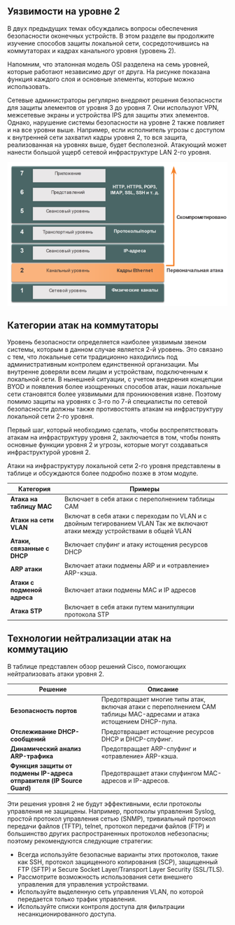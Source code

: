 <!-- 10.3.1 -->
## Уязвимости на уровне 2

В двух предыдущих темах обсуждались вопросы обеспечения безопасности оконечных устройств. В этом разделе вы продолжите изучение способов защиты локальной сети, сосредоточившись на коммутаторах и кадрах канального уровня (уровень 2).

Напомним, что эталонная модель OSI разделена на семь уровней, которые работают независимо друг от друга. На рисунке показана функция каждого слоя и основные элементы, которые можно использовать.

Сетевые администраторы регулярно внедряют решения безопасности для защиты элементов от уровня 3 до уровня 7. Они используют VPN, межсетевые экраны и устройства IPS для защиты этих элементов. Однако, нарушение системы безопасности на уровне 2 также повлияет и на все уровни выше. Например, если исполнитель угрозы с доступом к внутренней сети захватил кадры уровня 2, то вся защита, реализованная на уровнях выше, будет бесполезной. Атакующий может нанести большой ущерб сетевой инфраструктуре LAN 2-го уровня.

![](./assets/10.3.1.png)
<!-- /courses/srwe-dl/af9ece9c-34fe-11eb-b1b2-9b1b0c1f7e0d/afb6ea7c-34fe-11eb-b1b2-9b1b0c1f7e0d/assets/ca451a12-1c27-11ea-af09-3b2e6521927c.svg -->

<!-- 10.3.2 -->
## Категории атак на коммутаторы

Уровень безопасности определяется наиболее уязвимым звеном системы, которым в данном случае является 2-й уровень. Это связано с тем, что локальные сети традиционно находились под административным контролем единственной организации. Мы внутренне доверяли всем лицам и устройствам, подключенным к локальной сети. В нынешней ситуации, с учетом внедрения концепции BYOD и появления более изощренных способов атак, наши локальные сети становятся более уязвимыми для проникновения извне. Поэтому помимо защиты на уровнях с 3-го по 7-й специалисты по сетевой безопасности должны также противостоять атакам на инфраструктуру локальной сети 2-го уровня.

Первый шаг, который необходимо сделать, чтобы воспрепятствовать атакам на инфраструктуру уровня 2, заключается в том, чтобы понять основные функции уровня 2 и угрозы, которые могут создаваться инфраструктурой уровня 2.

Атаки на инфраструктуру локальной сети 2-го уровня представлены в таблице и обсуждаются более подробно позже в этом модуле.

| **Категория** | **Примеры** |
| --- | --- |
| **Атака на таблицу МАС** | Включает в себя атаки с переполнением таблицы CAM |
| **Атаки на сети VLAN** | Включат в себя атаки с переходам по VLAN и с двойным тегированием VLAN Так же включают атаки между устройствами в общей VLAN |
| **Атаки, связанные с DHCP** | Включает спуфинг и атаку истощения ресурсов DHCP |
| **ARP атаки** | Включает атаки подмены ARP и и «отравление» ARP-кэша. |
| **Атаки с подменой адреса** | Включает атаки подмены МАС и IP адресов |
| **Атака STP** | Включает в себя атаки путем манипуляции протокола STP |

<!-- 10.3.3 -->
## Технологии нейтрализации атак на коммутацию

В таблице представлен обзор решений Cisco, помогающих нейтрализовать атаки уровня 2.

| **Решение** | **Описание** |
| --- | --- |
| **Безопасность портов** | Предотвращает многие типы атак, включая атаки с переполнением САМ таблицы MAC-адресами и атака истощением DHCP-пула. |
| **Отслеживание DHCP-сообщений** | Предотвращает истощение ресурсов DHCP и DHCP-спуфинг. |
| **⁪Динамический анализ ARP-трафика** | Предотвращает ARP-спуфинг и «отравление» ARP-кэша. |
| **Функция защиты от подмены IP-адреса отправителя (IP Source Guard)** | Предотвращает атаки спуфингом MAC-адресов и IP-адресов. |

Эти решения уровня 2 не будут эффективными, если протоколы управления не защищены. Например, протоколы управления Syslog, простой протокол управления сетью (SNMP), тривиальный протокол передачи файлов (TFTP), telnet, протокол передачи файлов (FTP) и большинство других распространенных протоколов небезопасны; поэтому рекомендуются следующие стратегии:

* Всегда используйте безопасные варианты этих протоколов, такие как SSH, протокол защищенного копирования (SCP), защищенный FTP (SFTP) и Secure Socket Layer/Transport Layer Security (SSL/TLS).
* Рассмотрите возможность использования сети внешнего управления для управления устройствами.
* Используйте выделенную сеть управления VLAN, по которой передается только трафик управления.
* Используйте списки контроля доступа для фильтрации несанкционированного доступа.

<!-- 10.3.4 -->
<!-- quiz -->